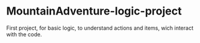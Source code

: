 # MountainAdventure-logic-project
First project, for basic logic, to understand actions and items, wich interact with the code.
